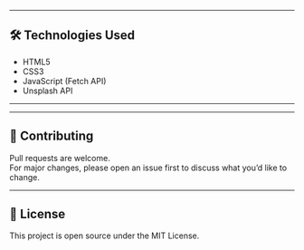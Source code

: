 
---

## 🛠️ Technologies Used
- HTML5  
- CSS3  
- JavaScript (Fetch API)  
- Unsplash API  

---



---

## 🤝 Contributing
Pull requests are welcome.  
For major changes, please open an issue first to discuss what you’d like to change.

---

## 📄 License
This project is open source under the MIT License.

